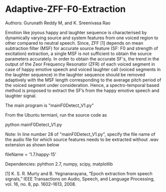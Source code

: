 # Adaptive-ZFF-F0-Extraction

Authors: Gurunath Reddy M, and K. Sreenivasa Rao

Emotion like joyous happy and laughter sequence is characterised by dynamically varying source and system features from one voiced region to other compared to neutral speech. Since, ZFF [1] depends on mean subtraction filter (MSF) for accurate source feature (SF: F0 and strength of excitation) extraction, a single MSF is not sufficient to obtain the source parameters accurately. In order to obtain the accurate SF's, the trend in the output of the Zeor Frequency Resonator (ZFR) of each voiced segment in case of happy emotive speech and voiced laughter call (voiced segments in the laughter sequence) in the laughter sequence should be removed adaptively with the MSF length corresponding to the average pitch period of the voiced segment under consideration. Hence, a spectro-temporal based method is proposed to extract the SF’s from the happy emotive speech and laughter signal.

The main program is "mainF0Detect_V1.py"

From the Ubuntu termianl, run the source code as 

python mainF0Detect_V1.py

Note: In line number 28 of "mainF0Detect_V1.py", specify the file name of the audio file for which source features needs to be extracted without .wav extension as shown below 

fileName = '1.7.happy-15'

Dependencies: pyhthon 2.7, numpy, scipy, matplotlib


[1] K. S. R. Murty and B. Yegnanarayana, “Epoch extraction from speech signals,” IEEE Transactions on Audio, Speech, and
Language Processing, vol. 16, no. 8, pp. 1602–1613, 2008.




